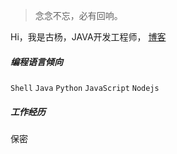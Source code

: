 > 念念不忘，必有回响。

Hi，我是古杨，JAVA开发工程师，
[博客](https://dracarys.com.cn)

##### 编程语言倾向

`Shell` `Java` `Python` `JavaScript` `Nodejs`

##### 工作经历

保密